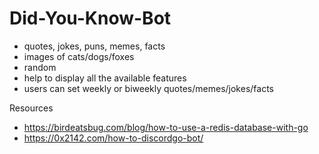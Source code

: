 # Did-You-Know-Bot

- quotes, jokes, puns, memes, facts
- images of cats/dogs/foxes
- random 
- help to display all the available features
- users can set weekly or biweekly quotes/memes/jokes/facts




Resources
- https://birdeatsbug.com/blog/how-to-use-a-redis-database-with-go
- https://0x2142.com/how-to-discordgo-bot/
